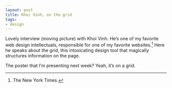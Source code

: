 ```yaml
---
layout: post
title: Khoi Vinh, on the grid
tags:
- design
---
```

Lovely interview (moving picture) with Khoi Vinh. He’s one of my favorite web design intellectuals, responsible for one of my favorite websites.[^1] Here he speaks about the grid, this intoxicating design tool that magically structures information on the page.

The poster that I’m presenting next week? Yeah, it’s on a grid.

[^1]: The New York Times.
